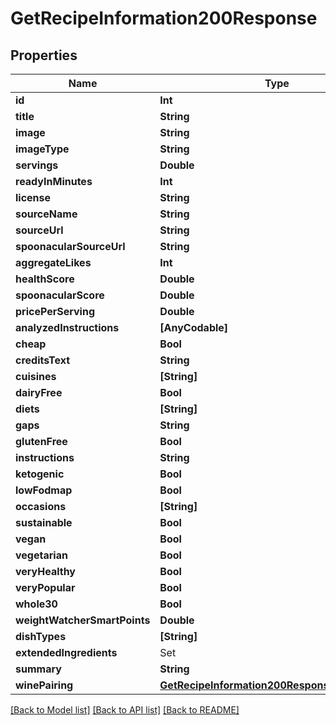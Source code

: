 # GetRecipeInformation200Response

## Properties
Name | Type | Description | Notes
------------ | ------------- | ------------- | -------------
**id** | **Int** |  | 
**title** | **String** |  | 
**image** | **String** |  | 
**imageType** | **String** |  | 
**servings** | **Double** |  | 
**readyInMinutes** | **Int** |  | 
**license** | **String** |  | 
**sourceName** | **String** |  | 
**sourceUrl** | **String** |  | 
**spoonacularSourceUrl** | **String** |  | 
**aggregateLikes** | **Int** |  | 
**healthScore** | **Double** |  | 
**spoonacularScore** | **Double** |  | 
**pricePerServing** | **Double** |  | 
**analyzedInstructions** | **[AnyCodable]** |  | 
**cheap** | **Bool** |  | 
**creditsText** | **String** |  | 
**cuisines** | **[String]** |  | 
**dairyFree** | **Bool** |  | 
**diets** | **[String]** |  | 
**gaps** | **String** |  | 
**glutenFree** | **Bool** |  | 
**instructions** | **String** |  | 
**ketogenic** | **Bool** |  | 
**lowFodmap** | **Bool** |  | 
**occasions** | **[String]** |  | 
**sustainable** | **Bool** |  | 
**vegan** | **Bool** |  | 
**vegetarian** | **Bool** |  | 
**veryHealthy** | **Bool** |  | 
**veryPopular** | **Bool** |  | 
**whole30** | **Bool** |  | 
**weightWatcherSmartPoints** | **Double** |  | 
**dishTypes** | **[String]** |  | 
**extendedIngredients** | Set<GetRecipeInformation200ResponseExtendedIngredientsInner> |  | 
**summary** | **String** |  | 
**winePairing** | [**GetRecipeInformation200ResponseWinePairing**](GetRecipeInformation200ResponseWinePairing.md) |  | 

[[Back to Model list]](../README.md#documentation-for-models) [[Back to API list]](../README.md#documentation-for-api-endpoints) [[Back to README]](../README.md)


